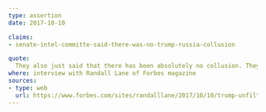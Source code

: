 ```yaml
---
type: assertion
date: 2017-10-10

claims:
- senate-intel-committe-said-there-was-no-trump-russia-collusion

quote:
  They also just said that there has been absolutely no collusion. They just said that. Yesterday. Two days ago. Senate. There has been no collusion. I didn't speak to Russians.
where: interview with Randall Lane of Forbes magazine
sources:
- type: web
  url: https://www.forbes.com/sites/randalllane/2017/10/10/trump-unfiltered/4/
---
```

